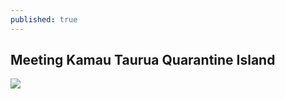 ```yaml
---
published: true
---
```

## Meeting Kamau Taurua Quarantine Island

![](https://ia801400.us.archive.org/10/items/dscf-2064-copy/meeting%20the%20island.jpeg)
